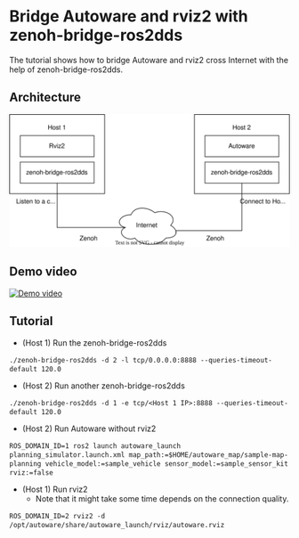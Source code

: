# Bridge Autoware and rviz2 with zenoh-bridge-ros2dds

The tutorial shows how to bridge Autoware and rviz2 cross Internet with the help of zenoh-bridge-ros2dds.

## Architecture

![Architecture](Architecture.drawio.svg)

## Demo video

[![Demo video](https://img.youtube.com/vi/2uKWHR6OhBA/maxresdefault.jpg)](https://youtu.be/2uKWHR6OhBA)

## Tutorial

* (Host 1) Run the zenoh-bridge-ros2dds

```shell
./zenoh-bridge-ros2dds -d 2 -l tcp/0.0.0.0:8888 --queries-timeout-default 120.0
```

* (Host 2) Run another zenoh-bridge-ros2dds

```shell
./zenoh-bridge-ros2dds -d 1 -e tcp/<Host 1 IP>:8888 --queries-timeout-default 120.0
```

* (Host 2) Run Autoware without rviz2

```shell
ROS_DOMAIN_ID=1 ros2 launch autoware_launch planning_simulator.launch.xml map_path:=$HOME/autoware_map/sample-map-planning vehicle_model:=sample_vehicle sensor_model:=sample_sensor_kit rviz:=false
```

* (Host 1) Run rviz2
  * Note that it might take some time depends on the connection quality.

```shell
ROS_DOMAIN_ID=2 rviz2 -d /opt/autoware/share/autoware_launch/rviz/autoware.rviz
```
